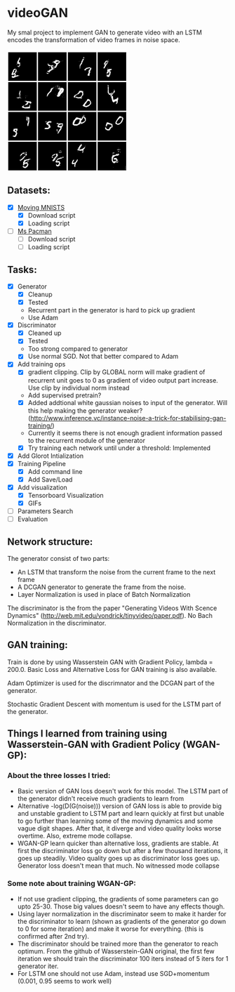 # videoGAN
My smal project to implement GAN to generate video with an LSTM encodes the transformation of video frames in noise space.

![](imgs/samples.gif)
## Datasets:

- [X] [Moving MNISTS](http://www.cs.toronto.edu/~nitish/unsupervised_video/)
    * [X] Download script
    * [X] Loading script
- [ ] [Ms Pacman](https://drive.google.com/file/d/0Byf787GZQ7KvV25xMWpWbV9LdUU/view)
    * [ ] Download script
    * [ ] Loading script

## Tasks:

- [X] Generator
    * [X] Cleanup
    * [X] Tested
    * Recurrent part in the generator is hard to pick up gradient
    * Use Adam
- [X] Discriminator
    * [X] Cleaned up
    * [X] Tested
    * Too strong compared to generator
    * [X] Use normal SGD. Not that better compared to Adam
- [X] Add training ops
    * [X] gradient clipping. Clip by GLOBAL norm will make gradient of recurrent unit goes to 0 as gradient of video
    output part increase. Use clip by individual norm instead
    * Add supervised pretrain?
    * [X] Added addtional white gaussian noises to input of the generator. Will this help making the generator weaker?
     (http://www.inference.vc/instance-noise-a-trick-for-stabilising-gan-training/)
    * Currently it seems there is not enough gradient information passed to the recurrent module of the generator
    * [X] Try training each network until under a threshold: Implemented
- [X] Add Glorot Intialization
- [X] Training Pipeline
    * [X] Add command line
    * [X] Add Save/Load
- [X] Add visualization
    * [X] Tensorboard Visualization
    * [X] GIFs
- [ ] Parameters Search
- [ ] Evaluation

## Network structure:

The generator consist of two parts:
- An LSTM that transform the noise from the current frame to the next frame
- A DCGAN generator to generate the frame from the noise.
- Layer Normalization is used in place of Batch Normalization

The discriminator is the from the paper
 "Generating Videos With Scence Dynamics" (http://web.mit.edu/vondrick/tinyvideo/paper.pdf).
 No Bach Normalization in the discriminator.


## GAN training:

Train is done by using Wasserstein GAN with Gradient Policy, lambda = 200.0.
Basic Loss and Alternative Loss for GAN training is also available.

Adam Optimizer is used for the discrimnator and the DCGAN part of the generator.

Stochastic Gradient Descent with momentum is used for the LSTM part of the generator.

## Things I learned from training using Wasserstein-GAN with Gradient Policy (WGAN-GP):
### About the three losses I tried:
- Basic version of GAN loss doesn't work for this model. The LSTM part of the generator didn't receive much gradients to
learn from
- Alternative -log(D(G(noise))) version of GAN loss is able to provide big and unstable gradient to LSTM part and learn quickly
at first but unable to go further than learning some of the moving dynamics and some vague digit shapes. After that,
it diverge and video quality looks worse overtime. Also, extreme mode collapse.
- WGAN-GP learn quicker than alternative loss, gradients are stable. At first the discriminator loss go down but after a few thousand iterations,
it goes up steadily. Video quality goes up as discriminator loss goes up. Generator loss doesn't mean that much. No witnessed mode collapse
### Some note about training WGAN-GP:
- If not use gradient clipping, the gradients of some parameters can go upto 25-30. Those big values doesn't seem to have
any effects though.
- Using layer normalization in the discriminator seem to make it harder for the discriminator to learn
 (shown as gradients of the generator go down to 0 for some iteration) and make it worse for everything. (this is confirmed
 after 2nd try).
- The discriminator should be trained more than the generator to reach optimum. From the github of Wasserstein-GAN
 original, the first few iteration we should train the discriminator 100 iters instead of 5 iters for 1 generator iter.
- For LSTM one should not use Adam, instead use SGD+momentum (0.001, 0.95 seems to work well)
